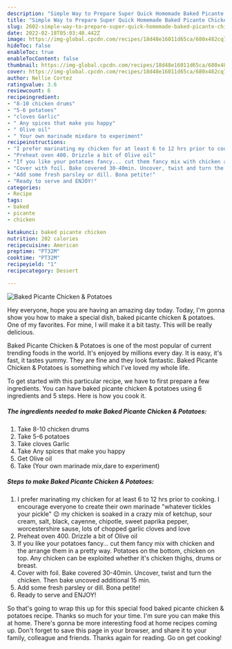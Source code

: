 ```yaml
---
description: "Simple Way to Prepare Super Quick Homemade Baked Picante Chicken &amp;amp; Potatoes"
title: "Simple Way to Prepare Super Quick Homemade Baked Picante Chicken &amp;amp; Potatoes"
slug: 2602-simple-way-to-prepare-super-quick-homemade-baked-picante-chicken-and-amp-potatoes
date: 2022-02-18T05:03:40.442Z
image: https://img-global.cpcdn.com/recipes/18d48e16011d65ca/680x482cq70/baked-picante-chicken-potatoes-recipe-main-photo.jpg
hideToc: false
enableToc: true
enableTocContent: false
thumbnail: https://img-global.cpcdn.com/recipes/18d48e16011d65ca/680x482cq70/baked-picante-chicken-potatoes-recipe-main-photo.jpg
cover: https://img-global.cpcdn.com/recipes/18d48e16011d65ca/680x482cq70/baked-picante-chicken-potatoes-recipe-main-photo.jpg
author: Nellie Cortez
ratingvalue: 3.6
reviewcount: 6
recipeingredient:
- "8-10 chicken drums"
- "5-6 potatoes"
- "cloves Garlic"
- " Any spices that make you happy"
- " Olive oil"
- " Your own marinade mixdare to experiment"
recipeinstructions:
- "I prefer marinating my chicken for at least 6 to 12 hrs prior to cooking. I encourage everyone to create their own marinade &#34;whatever tickles your pickle&#34; 😉 my chicken is soaked in a crazy mix of ketchup, sour cream, salt, black, cayenne, chipotle, sweet paprika pepper, worcestershire sause, lots of chopped garlic cloves and love"
- "Preheat oven 400. Drizzle a bit of Olive oil"
- "If you like your potatoes fancy... cut them fancy mix with chicken and the arrange them in a pretty way. Potatoes on the bottom, chicken on top. Any chicken can be exploited whether it&#39;s chicken thighs, drums or breast."
- "Cover with foil. Bake covered 30-40min. Uncover, twist and turn the chicken. Then bake uncoved additional 15 min."
- "Add some fresh parsley or dill. Bona petite!"
- "Ready to serve and ENJOY!"
categories:
- Recipe
tags:
- baked
- picante
- chicken

katakunci: baked picante chicken 
nutrition: 202 calories
recipecuisine: American
preptime: "PT32M"
cooktime: "PT32M"
recipeyield: "1"
recipecategory: Dessert

---
```



![Baked Picante Chicken &amp; Potatoes](https://img-global.cpcdn.com/recipes/18d48e16011d65ca/680x482cq70/baked-picante-chicken-potatoes-recipe-main-photo.jpg)

Hey everyone, hope you are having an amazing day today. Today, I'm gonna show you how to make a special dish, baked picante chicken &amp; potatoes. One of my favorites. For mine, I will make it a bit tasty. This will be really delicious.

Baked Picante Chicken &amp; Potatoes is one of the most popular of current trending foods in the world. It's enjoyed by millions every day. It is easy, it's fast, it tastes yummy. They are fine and they look fantastic. Baked Picante Chicken &amp; Potatoes is something which I've loved my whole life.




To get started with this particular recipe, we have to first prepare a few ingredients. You can have baked picante chicken &amp; potatoes using 6 ingredients and 5 steps. Here is how you cook it.

<!--inarticleads1-->

##### The ingredients needed to make Baked Picante Chicken &amp; Potatoes:

1. Take 8-10 chicken drums
1. Take 5-6 potatoes
1. Take cloves Garlic
1. Take  Any spices that make you happy
1. Get  Olive oil
1. Take  (Your own marinade mix,dare to experiment)




<!--inarticleads2-->

##### Steps to make Baked Picante Chicken &amp; Potatoes:

1. I prefer marinating my chicken for at least 6 to 12 hrs prior to cooking. I encourage everyone to create their own marinade &#34;whatever tickles your pickle&#34; 😉 my chicken is soaked in a crazy mix of ketchup, sour cream, salt, black, cayenne, chipotle, sweet paprika pepper, worcestershire sause, lots of chopped garlic cloves and love
1. Preheat oven 400. Drizzle a bit of Olive oil
1. If you like your potatoes fancy... cut them fancy mix with chicken and the arrange them in a pretty way. Potatoes on the bottom, chicken on top. Any chicken can be exploited whether it&#39;s chicken thighs, drums or breast.
1. Cover with foil. Bake covered 30-40min. Uncover, twist and turn the chicken. Then bake uncoved additional 15 min.
1. Add some fresh parsley or dill. Bona petite!
1. Ready to serve and ENJOY!



So that's going to wrap this up for this special food baked picante chicken &amp; potatoes recipe. Thanks so much for your time. I'm sure you can make this at home. There's gonna be more interesting food at home recipes coming up. Don't forget to save this page in your browser, and share it to your family, colleague and friends. Thanks again for reading. Go on get cooking!
